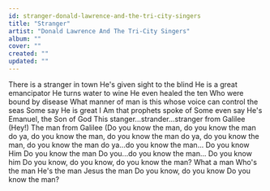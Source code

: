 ```yaml
---
id: stranger-donald-lawrence-and-the-tri-city-singers
title: "Stranger"
artist: "Donald Lawrence And The Tri-City Singers"
album: ""
cover: ""
created: ""
updated: ""
---
```


There is a stranger in town
He's given sight to the blind
He is a great emancipator
He turns water to wine
He even healed the ten
Who were bound by disease
What manner of man is this whose voice can control the seas
Some say He is great I Am that prophets spoke of
Some even say He's Emanuel, the Son of God
This stanger...strander...stranger from Galilee (Hey!)
The man from Galilee
(Do you know the man, do you know the man do ya, do you know the man, do you know the man do ya, do you know the man, do you know the man do ya...do you know the man...
Do you know Him
Do you know the man
Do you...do you know the man...
Do you know him
Do you know, do you know, do you know the man?
What a man
Who's the man
He's the man
Jesus the man
Do you know, do you know
Do you know the man?